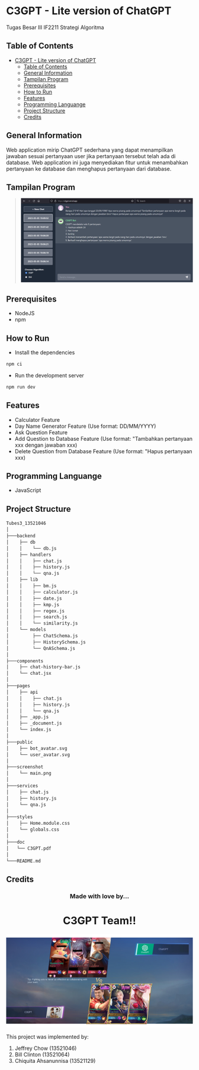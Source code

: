 # C3GPT - Lite version of ChatGPT

Tugas Besar III IF2211 Strategi Algoritma
<br />

## Table of Contents
- [C3GPT - Lite version of ChatGPT](#c3gpt---lite-version-of-chatgpt)
  - [Table of Contents](#table-of-contents)
  - [General Information](#general-information)
  - [Tampilan Program](#tampilan-program)
  - [Prerequisites](#prerequisites)
  - [How to Run](#how-to-run)
  - [Features](#features)
  - [Programming Languange](#programming-languange)
  - [Project Structure](#project-structure)
  - [Credits](#credits)

## General Information
Web application mirip ChatGPT sederhana yang dapat menampilkan jawaban sesuai pertanyaan user jika pertanyaan tersebut telah ada di database. Web application ini juga menyediakan fitur untuk menambahkan pertanyaan ke database dan menghapus pertanyaan dari database.

## Tampilan Program
> ![Main View](./screenshot/main.png)

## Prerequisites

- NodeJS
- npm

## How to Run

- Install the dependencies

```bash
npm ci
```

- Run the development server

```bash
npm run dev
```

## Features
- Calculator Feature
- Day Name Generator Feature (Use format: DD/MM/YYYY)
- Ask Question Feature
- Add Question to Database Feature (Use format: "Tambahkan pertanyaan xxx dengan jawaban xxx)
- Delete Question from Database Feature (Use format: "Hapus pertanyaan xxx)

## Programming Languange
* JavaScript

## Project Structure
```bash
Tubes3_13521046
│
├───backend
│    ├── db
│    │    └── db.js
│    ├── handlers
│    │    ├── chat.js
│    │    ├── history.js
│    │    └── qna.js
│    ├── lib
│    │    ├── bm.js
│    │    ├── calculator.js
│    │    ├── date.js
│    │    ├── kmp.js
│    │    ├── regex.js
│    │    ├── search.js
│    │    └── similarity.js
│    └── models
│         ├── ChatSchema.js
│         ├── HistorySchema.js
│         └── QnASchema.js
│
├───components
│    ├── chat-history-bar.js
│    └── chat.jsx
│
├───pages
│    ├── api
│    │    ├── chat.js
│    │    ├── history.js
│    │    └── qna.js
│    ├── _app.js
│    ├── _document.js
│    └── index.js
│
├───public
│    ├── bot_avatar.svg
│    └── user_avatar.svg
│
├───screenshot
│    └── main.png
│
├───services
│    ├── chat.js
│    ├── history.js
│    └── qna.js
│
├───styles
│    ├── Home.module.css
│    └── globals.css
│
├───doc
│   └── C3GPT.pdf
│
└───README.md
```

## Credits
<h3 align="center">Made with love by...</h3>
<h1 align="center">C3GPT Team!!</h1>

![FotoKelompok](./screenshot/stima.png)

This project was implemented by:
1. Jeffrey Chow (13521046)
2. Bill Clinton (13521064)
3. Chiquita Ahsanunnisa (13521129)
